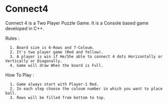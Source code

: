 # Connect4
   Connect 4 is a Two Player Puzzle Game. It is a Console based game developed in C++.
   
   
   Rules :
   
      1. Board size is 6-Rows and 7-Coloum.
      2. It's two player game (Red and Yellow).
      3. A player is win if He/She able to connect 4 dots Horizontally or Vertically or Diagonally.
      4. Game will draw When the board is Full.
      
      
   How To Play : 
   
      1. Game always start with Player-1 Red.
      2. In each step choose the coloum number in which you want to place ball.
      3. Rows will be filled from bottom to top.
   
